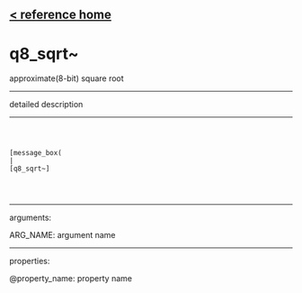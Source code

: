 [< reference home](ceammc_lib.html)
---

# q8_sqrt~


approximate(8-bit) square root

---

detailed description
<br>


---


```



[message_box(                                 
|
[q8_sqrt~]


            
```

---
arguments:

ARG_NAME: argument name<br>

---
properties:

@property_name: property name<br>

